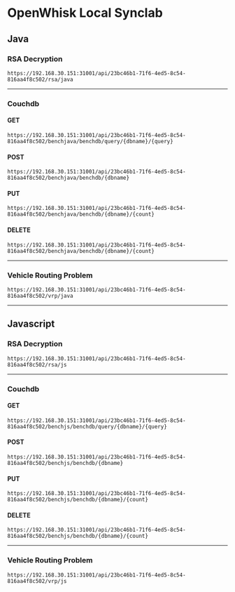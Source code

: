 # OpenWhisk Local Synclab
## Java
### RSA Decryption
```
https://192.168.30.151:31001/api/23bc46b1-71f6-4ed5-8c54-816aa4f8c502/rsa/java
```
---
### Couchdb
#### GET
```
https://192.168.30.151:31001/api/23bc46b1-71f6-4ed5-8c54-816aa4f8c502/benchjava/benchdb/query/{dbname}/{query}
```
#### POST
```
https://192.168.30.151:31001/api/23bc46b1-71f6-4ed5-8c54-816aa4f8c502/benchjava/benchdb/{dbname}
```
#### PUT
```
https://192.168.30.151:31001/api/23bc46b1-71f6-4ed5-8c54-816aa4f8c502/benchjava/benchdb/{dbname}/{count}
```
#### DELETE
```
https://192.168.30.151:31001/api/23bc46b1-71f6-4ed5-8c54-816aa4f8c502/benchjava/benchdb/{dbname}/{count}
```
---
### Vehicle Routing Problem
```
https://192.168.30.151:31001/api/23bc46b1-71f6-4ed5-8c54-816aa4f8c502/vrp/java
```
---
## Javascript
### RSA Decryption
```
https://192.168.30.151:31001/api/23bc46b1-71f6-4ed5-8c54-816aa4f8c502/rsa/js
```
---
### Couchdb
#### GET
```
https://192.168.30.151:31001/api/23bc46b1-71f6-4ed5-8c54-816aa4f8c502/benchjs/benchdb/query/{dbname}/{query}
```
#### POST
```
https://192.168.30.151:31001/api/23bc46b1-71f6-4ed5-8c54-816aa4f8c502/benchjs/benchdb/{dbname}
```
#### PUT
```
https://192.168.30.151:31001/api/23bc46b1-71f6-4ed5-8c54-816aa4f8c502/benchjs/benchdb/{dbname}/{count}
```
#### DELETE
```
https://192.168.30.151:31001/api/23bc46b1-71f6-4ed5-8c54-816aa4f8c502/benchjs/benchdb/{dbname}/{count}
```
---
### Vehicle Routing Problem
```
https://192.168.30.151:31001/api/23bc46b1-71f6-4ed5-8c54-816aa4f8c502/vrp/js
```

